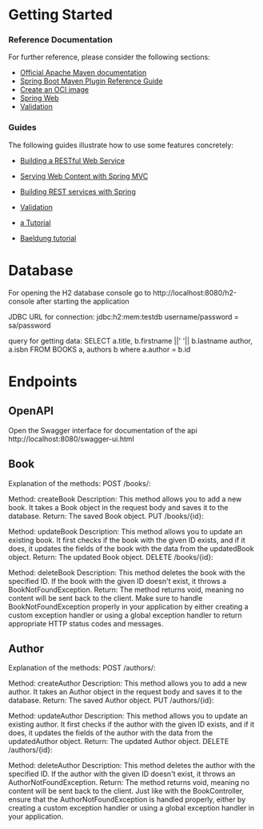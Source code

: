 # Getting Started

### Reference Documentation
For further reference, please consider the following sections:

* [Official Apache Maven documentation](https://maven.apache.org/guides/index.html)
* [Spring Boot Maven Plugin Reference Guide](https://docs.spring.io/spring-boot/docs/2.7.5/maven-plugin/reference/html/)
* [Create an OCI image](https://docs.spring.io/spring-boot/docs/2.7.5/maven-plugin/reference/html/#build-image)
* [Spring Web](https://docs.spring.io/spring-boot/docs/2.7.5/reference/htmlsingle/#web)
* [Validation](https://docs.spring.io/spring-boot/docs/2.7.5/reference/htmlsingle/#io.validation)

### Guides
The following guides illustrate how to use some features concretely:

* [Building a RESTful Web Service](https://spring.io/guides/gs/rest-service/)
* [Serving Web Content with Spring MVC](https://spring.io/guides/gs/serving-web-content/)
* [Building REST services with Spring](https://spring.io/guides/tutorials/rest/)
* [Validation](https://spring.io/guides/gs/validating-form-input/)

* [a Tutorial](https://spring.io/guides/gs/spring-boot/)
* [Baeldung tutorial](https://www.baeldung.com/spring-boot-h2-database)

# Database

For opening the H2 database console go to  http://localhost:8080/h2-console after starting the application

JDBC URL for connection: jdbc:h2:mem:testdb
username/password = sa/password

query for getting data:
SELECT a.title, b.firstname ||' '|| b.lastname author, a.isbn FROM
BOOKS a, authors b
where a.author = b.id

# Endpoints
## OpenAPI
Open the Swagger interface for documentation of the api
http://localhost:8080/swagger-ui.html

## Book

Explanation of the methods:
POST /books/:

Method: createBook
Description: This method allows you to add a new book. It takes a Book object in the request body and saves it to the database.
Return: The saved Book object.
PUT /books/{id}:

Method: updateBook
Description: This method allows you to update an existing book. It first checks if the book with the given ID exists, and if it does, it updates the fields of the book with the data from the updatedBook object.
Return: The updated Book object.
DELETE /books/{id}:

Method: deleteBook
Description: This method deletes the book with the specified ID. If the book with the given ID doesn't exist, it throws a BookNotFoundException.
Return: The method returns void, meaning no content will be sent back to the client.
Make sure to handle BookNotFoundException properly in your application by either creating a custom exception handler or using a global exception handler to return appropriate HTTP status codes and messages.

## Author

Explanation of the methods:
POST /authors/:

Method: createAuthor
Description: This method allows you to add a new author. It takes an Author object in the request body and saves it to the database.
Return: The saved Author object.
PUT /authors/{id}:

Method: updateAuthor
Description: This method allows you to update an existing author. It first checks if the author with the given ID exists, and if it does, it updates the fields of the author with the data from the updatedAuthor object.
Return: The updated Author object.
DELETE /authors/{id}:

Method: deleteAuthor
Description: This method deletes the author with the specified ID. If the author with the given ID doesn't exist, it throws an AuthorNotFoundException.
Return: The method returns void, meaning no content will be sent back to the client.
Just like with the BookController, ensure that the AuthorNotFoundException is handled properly, either by creating a custom exception handler or using a global exception handler in your application.


